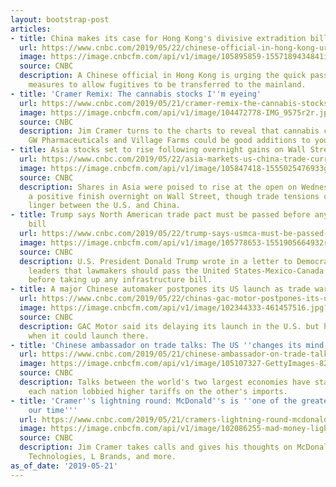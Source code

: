 ```yaml
---
layout: bootstrap-post
articles:
- title: China makes its case for Hong Kong's divisive extradition bills
  url: https://www.cnbc.com/2019/05/22/chinese-official-in-hong-kong-urges-action-on-extradition-bills.html
  image: https://image.cnbcfm.com/api/v1/image/105895859-1557189434841img_5375.jpg?v=1557189527
  source: CNBC
  description: A Chinese official in Hong Kong is urging the quick passage of legal
    measures to allow fugitives to be transferred to the mainland.
- title: 'Cramer Remix: The cannabis stocks I''m eyeing'
  url: https://www.cnbc.com/2019/05/21/cramer-remix-the-cannabis-stocks-im-eyeing.html
  image: https://image.cnbcfm.com/api/v1/image/104472778-IMG_9575r2r.jpg?v=1494934380
  source: CNBC
  description: Jim Cramer turns to the charts to reveal that cannabis companies like
    GW Pharmaceuticals and Village Farms could be good additions to your portfolio.
- title: Asia stocks set to rise following overnight gains on Wall Street
  url: https://www.cnbc.com/2019/05/22/asia-markets-us-china-trade-currencies-in-focus.html
  image: https://image.cnbcfm.com/api/v1/image/105847418-1555025476933gettyimages-1129771953.jpeg?v=1558482372
  source: CNBC
  description: Shares in Asia were poised to rise at the open on Wednesday following
    a positive finish overnight on Wall Street, though trade tensions continue to
    linger between the U.S. and China.
- title: Trump says North American trade pact must be passed before any infrastructure
    bill
  url: https://www.cnbc.com/2019/05/22/trump-says-usmca-must-be-passed-before-any-infrastructure-bill.html
  image: https://image.cnbcfm.com/api/v1/image/105778653-1551905664932rtx6py6k.jpg?v=1551905729
  source: CNBC
  description: U.S. President Donald Trump wrote in a letter to Democratic congressional
    leaders that lawmakers should pass the United States-Mexico-Canada trade pact
    before taking up any infrastructure bill.
- title: A major Chinese automaker postpones its US launch as trade war drags on
  url: https://www.cnbc.com/2019/05/22/chinas-gac-motor-postpones-its-us-launch-as-trade-war-drags-on.html
  image: https://image.cnbcfm.com/api/v1/image/102344333-461457516.jpg?v=1532564353
  source: CNBC
  description: GAC Motor said its delaying its launch in the U.S. but had no timeline
    when it could launch there.
- title: 'Chinese ambassador on trade talks: The US ''changes its mind so often'''
  url: https://www.cnbc.com/2019/05/21/chinese-ambassador-on-trade-talks-the-us-changes-its-mind-so-often.html
  image: https://image.cnbcfm.com/api/v1/image/105107327-GettyImages-823997152r.jpg?v=1532563661
  source: CNBC
  description: Talks between the world's two largest economies have stalled after
    each nation lobbied higher tariffs on the other's imports.
- title: 'Cramer''s lightning round: McDonald''s is ''one of the greatest stocks of
    our time'''
  url: https://www.cnbc.com/2019/05/21/cramers-lightning-round-mcdonalds-is-a-top-stock-of-our-time.html
  image: https://image.cnbcfm.com/api/v1/image/102086255-mad-money-lightning.jpg?v=1510939612
  source: CNBC
  description: Jim Cramer takes calls and gives his thoughts on McDonald's, Nektar
    Technologies, L Brands, and more.
as_of_date: '2019-05-21'
---
```


